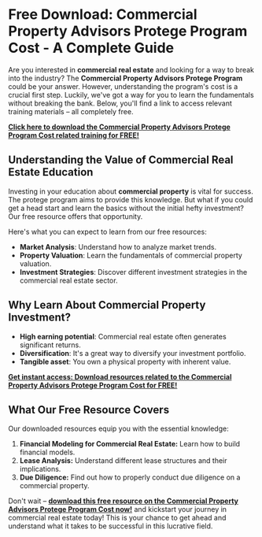 # Free Download: Commercial Property Advisors Protege Program Cost - A Complete Guide

Are you interested in **commercial real estate** and looking for a way to break into the industry? The **Commercial Property Advisors Protege Program** could be your answer. However, understanding the program's cost is a crucial first step. Luckily, we've got a way for you to learn the fundamentals without breaking the bank. Below, you'll find a link to access relevant training materials – all completely free.

[**Click here to download the Commercial Property Advisors Protege Program Cost related training for FREE!**](https://udemywork.com/commercial-property-advisors-protege-program-cost)

## Understanding the Value of Commercial Real Estate Education

Investing in your education about **commercial property** is vital for success. The protege program aims to provide this knowledge. But what if you could get a head start and learn the basics without the initial hefty investment? Our free resource offers that opportunity.

Here's what you can expect to learn from our free resources:

*   **Market Analysis**: Understand how to analyze market trends.
*   **Property Valuation**: Learn the fundamentals of commercial property valuation.
*   **Investment Strategies**: Discover different investment strategies in the commercial real estate sector.

## Why Learn About Commercial Property Investment?

*   **High earning potential**: Commercial real estate often generates significant returns.
*   **Diversification**: It's a great way to diversify your investment portfolio.
*   **Tangible asset**: You own a physical property with inherent value.

[**Get instant access: Download resources related to the Commercial Property Advisors Protege Program Cost for FREE!**](https://udemywork.com/commercial-property-advisors-protege-program-cost)

## What Our Free Resource Covers

Our downloaded resources equip you with the essential knowledge:

1.  **Financial Modeling for Commercial Real Estate:** Learn how to build financial models.
2.  **Lease Analysis:** Understand different lease structures and their implications.
3.  **Due Diligence:** Find out how to properly conduct due diligence on a commercial property.

Don't wait – [**download this free resource on the Commercial Property Advisors Protege Program Cost now!**](https://udemywork.com/commercial-property-advisors-protege-program-cost) and kickstart your journey in commercial real estate today! This is your chance to get ahead and understand what it takes to be successful in this lucrative field.
